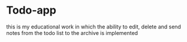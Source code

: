 # Todo-app
this is my educational work in which the ability to edit, delete and send notes from the todo list to the archive is implemented
